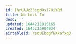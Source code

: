 ```yaml
---
id: IhrUAUzZ3sgd0s17HiYRM
title: No Lock In
desc: ''
updated: 1644211815165
created: 1643215904934
airtableId: recUEbqgf6Xkafxq3
---
```


